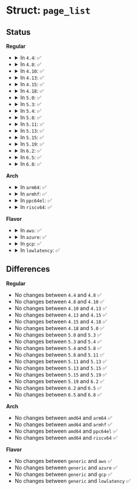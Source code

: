 # Struct: <code>page_list</code>

## Status
<b>Regular</b>
<ul>
<li>
<details>
<summary>In <code>4.4</code>: ✅</summary>

```c
struct page_list {
    struct page_list *next;
    struct page *page;
};
```
</details>
</li>
<li>
<details>
<summary>In <code>4.8</code>: ✅</summary>

```c
struct page_list {
    struct page_list *next;
    struct page *page;
};
```
</details>
</li>
<li>
<details>
<summary>In <code>4.10</code>: ✅</summary>

```c
struct page_list {
    struct page_list *next;
    struct page *page;
};
```
</details>
</li>
<li>
<details>
<summary>In <code>4.13</code>: ✅</summary>

```c
struct page_list {
    struct page_list *next;
    struct page *page;
};
```
</details>
</li>
<li>
<details>
<summary>In <code>4.15</code>: ✅</summary>

```c
struct page_list {
    struct page_list *next;
    struct page *page;
};
```
</details>
</li>
<li>
<details>
<summary>In <code>4.18</code>: ✅</summary>

```c
struct page_list {
    struct page_list *next;
    struct page *page;
};
```
</details>
</li>
<li>
<details>
<summary>In <code>5.0</code>: ✅</summary>

```c
struct page_list {
    struct page_list *next;
    struct page *page;
};
```
</details>
</li>
<li>
<details>
<summary>In <code>5.3</code>: ✅</summary>

```c
struct page_list {
    struct page_list *next;
    struct page *page;
};
```
</details>
</li>
<li>
<details>
<summary>In <code>5.4</code>: ✅</summary>

```c
struct page_list {
    struct page_list *next;
    struct page *page;
};
```
</details>
</li>
<li>
<details>
<summary>In <code>5.8</code>: ✅</summary>

```c
struct page_list {
    struct page_list *next;
    struct page *page;
};
```
</details>
</li>
<li>
<details>
<summary>In <code>5.11</code>: ✅</summary>

```c
struct page_list {
    struct page_list *next;
    struct page *page;
};
```
</details>
</li>
<li>
<details>
<summary>In <code>5.13</code>: ✅</summary>

```c
struct page_list {
    struct page_list *next;
    struct page *page;
};
```
</details>
</li>
<li>
<details>
<summary>In <code>5.15</code>: ✅</summary>

```c
struct page_list {
    struct page_list *next;
    struct page *page;
};
```
</details>
</li>
<li>
<details>
<summary>In <code>5.19</code>: ✅</summary>

```c
struct page_list {
    struct page_list *next;
    struct page *page;
};
```
</details>
</li>
<li>
<details>
<summary>In <code>6.2</code>: ✅</summary>

```c
struct page_list {
    struct page_list *next;
    struct page *page;
};
```
</details>
</li>
<li>
<details>
<summary>In <code>6.5</code>: ✅</summary>

```c
struct page_list {
    struct page_list *next;
    struct page *page;
};
```
</details>
</li>
<li>
<details>
<summary>In <code>6.8</code>: ✅</summary>

```c
struct page_list {
    struct page_list *next;
    struct page *page;
};
```
</details>
</li>
</ul>
<b>Arch</b>
<ul>
<li>
<details>
<summary>In <code>arm64</code>: ✅</summary>

```c
struct page_list {
    struct page_list *next;
    struct page *page;
};
```
</details>
</li>
<li>
<details>
<summary>In <code>armhf</code>: ✅</summary>

```c
struct page_list {
    struct page_list *next;
    struct page *page;
};
```
</details>
</li>
<li>
<details>
<summary>In <code>ppc64el</code>: ✅</summary>

```c
struct page_list {
    struct page_list *next;
    struct page *page;
};
```
</details>
</li>
<li>
<details>
<summary>In <code>riscv64</code>: ✅</summary>

```c
struct page_list {
    struct page_list *next;
    struct page *page;
};
```
</details>
</li>
</ul>
<b>Flavor</b>
<ul>
<li>
<details>
<summary>In <code>aws</code>: ✅</summary>

```c
struct page_list {
    struct page_list *next;
    struct page *page;
};
```
</details>
</li>
<li>
<details>
<summary>In <code>azure</code>: ✅</summary>

```c
struct page_list {
    struct page_list *next;
    struct page *page;
};
```
</details>
</li>
<li>
<details>
<summary>In <code>gcp</code>: ✅</summary>

```c
struct page_list {
    struct page_list *next;
    struct page *page;
};
```
</details>
</li>
<li>
<details>
<summary>In <code>lowlatency</code>: ✅</summary>

```c
struct page_list {
    struct page_list *next;
    struct page *page;
};
```
</details>
</li>
</ul>

## Differences
<b>Regular</b>
<ul>
<li>
No changes between <code>4.4</code> and <code>4.8</code> ✅
</li>
<li>
No changes between <code>4.8</code> and <code>4.10</code> ✅
</li>
<li>
No changes between <code>4.10</code> and <code>4.13</code> ✅
</li>
<li>
No changes between <code>4.13</code> and <code>4.15</code> ✅
</li>
<li>
No changes between <code>4.15</code> and <code>4.18</code> ✅
</li>
<li>
No changes between <code>4.18</code> and <code>5.0</code> ✅
</li>
<li>
No changes between <code>5.0</code> and <code>5.3</code> ✅
</li>
<li>
No changes between <code>5.3</code> and <code>5.4</code> ✅
</li>
<li>
No changes between <code>5.4</code> and <code>5.8</code> ✅
</li>
<li>
No changes between <code>5.8</code> and <code>5.11</code> ✅
</li>
<li>
No changes between <code>5.11</code> and <code>5.13</code> ✅
</li>
<li>
No changes between <code>5.13</code> and <code>5.15</code> ✅
</li>
<li>
No changes between <code>5.15</code> and <code>5.19</code> ✅
</li>
<li>
No changes between <code>5.19</code> and <code>6.2</code> ✅
</li>
<li>
No changes between <code>6.2</code> and <code>6.5</code> ✅
</li>
<li>
No changes between <code>6.5</code> and <code>6.8</code> ✅
</li>
</ul>
<b>Arch</b>
<ul>
<li>
No changes between <code>amd64</code> and <code>arm64</code> ✅
</li>
<li>
No changes between <code>amd64</code> and <code>armhf</code> ✅
</li>
<li>
No changes between <code>amd64</code> and <code>ppc64el</code> ✅
</li>
<li>
No changes between <code>amd64</code> and <code>riscv64</code> ✅
</li>
</ul>
<b>Flavor</b>
<ul>
<li>
No changes between <code>generic</code> and <code>aws</code> ✅
</li>
<li>
No changes between <code>generic</code> and <code>azure</code> ✅
</li>
<li>
No changes between <code>generic</code> and <code>gcp</code> ✅
</li>
<li>
No changes between <code>generic</code> and <code>lowlatency</code> ✅
</li>
</ul>
